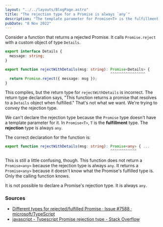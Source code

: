 ```yaml
---
layout: "../../layouts/BlogPage.astro"
title: "The rejection type for a Promise is always `any`"
description: "The template parameter for Promise<T> is the fulfillment type — not the rejection type. It isn't possible to declare the rejection type."
pubDate: "8 Nov 2022"
---
```


Consider a function that returns a rejected Promise. It calls `Promise.reject` with a custom object of type `Details`.

```typescript
export interface Details {
  message: string;
}

export function rejectWithDetails(msg: string): Promise<Details> {
                                                ^^^^^^^^^^^^^^^^
  return Promise.reject({ message: msg });
}
```

This compiles, but the return type for `rejectWithDetails` is incorrect. The return type declaration says, "This function returns a promise that resolves to a `Details` object when fulfilled." That's not what we want. We're trying to convey the rejection type.

We can't declare the rejection type because the `Promise` type doesn't have a template parameter for it. In `Promise<T>`, `T` is the **fulfillment** type. The **rejection** type is always `any`. 

The correct declaration for the function is:

```typescript
export function rejectWithDetails(msg: string): Promise<any> { ...
                                                ^^^^^^^^^^^^
```

This is still a little confusing, though. This function does not return a `Promise<any>` because the rejection type is always `any`. It returns a `Promise<any>` because it doesn't know what the Promise's fulfilled type is. Only the calling function knows.

It is not possible to declare a Promise's rejection type. It is always `any`.

### Sources

* [Different types for rejected/fulfilled Promise · Issue #7588 · microsoft/TypeScript](https://github.com/Microsoft/TypeScript/issues/7588)
* [javascript - Typescript Promise rejection type - Stack Overflow](https://stackoverflow.com/questions/50071115/typescript-promise-rejection-type/50071254#50071254)



